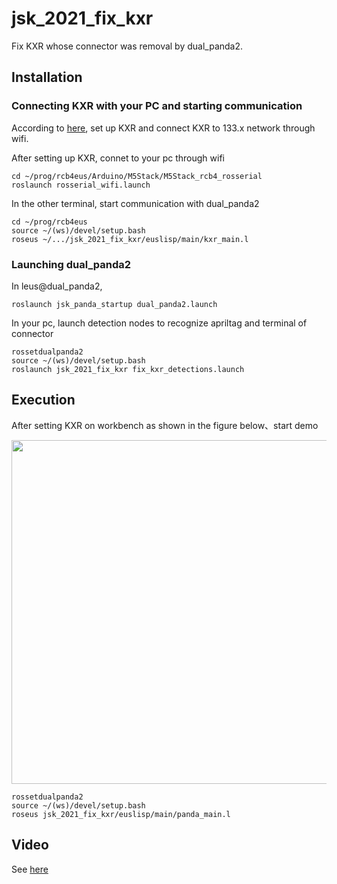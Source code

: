 # jsk_2021_fix_kxr
Fix KXR whose connector was removal by dual_panda2.

## Installation
### Connecting KXR with your PC and starting communication
According to [here](https://www.google.com/url?sa=j&url=https%3A%2F%2Fgitlab.jsk.imi.i.u-tokyo.ac.jp%2Frcb4eus%2Frcb4eus%2F-%2Fwikis%2Fhome&uct=1649641403&usg=XDviwd1cl8Mh3gkoKqJNqcVi3k8.&source=chat), set up KXR and connect KXR to 133.x network through wifi. 


After setting up KXR, connet to your pc through wifi
```
cd ~/prog/rcb4eus/Arduino/M5Stack/M5Stack_rcb4_rosserial
roslaunch rosserial_wifi.launch
```

In the other terminal, start communication with dual_panda2
```
cd ~/prog/rcb4eus
source ~/(ws)/devel/setup.bash
roseus ~/.../jsk_2021_fix_kxr/euslisp/main/kxr_main.l
```
### Launching dual_panda2
In leus@dual_panda2,
```
roslaunch jsk_panda_startup dual_panda2.launch
```

In your pc, launch detection nodes to recognize apriltag and terminal of connector 
```
rossetdualpanda2
source ~/(ws)/devel/setup.bash
roslaunch jsk_2021_fix_kxr fix_kxr_detections.launch
```

## Execution
After setting KXR on workbench as shown in the figure below、start demo

<img src="https://user-images.githubusercontent.com/48650394/180359214-30ca4f64-6571-4abb-a6cf-ea169517f0cb.png" width="550px">

```
rossetdualpanda2
source ~/(ws)/devel/setup.bash
roseus jsk_2021_fix_kxr/euslisp/main/panda_main.l
```

## Video
See [here](https://drive.google.com/file/d/14vz8pw_OfTtmtCxj7IQx12pf1VkxYJls/view?usp=sharing)

##
